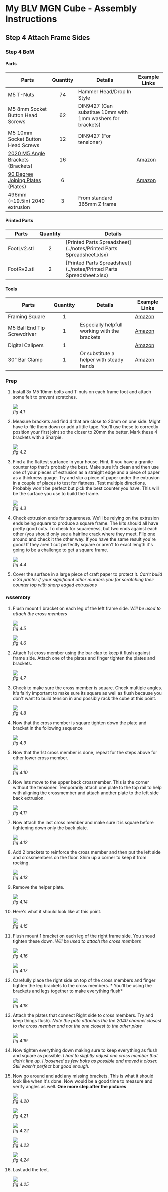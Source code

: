 # My BLV MGN Cube - Assembly Instructions

## Step 4 Attach Frame Sides

### Step 4 BoM

#### Parts
| Parts     | Quantity | Details | Example Links |
|-----------|:--------:|---------|---------------|
| M5 T-Nuts | 74 | Hammer Head/Drop In Style | |
| M5 8mm Socket Button Head Screws | 62 | DIN9427 (Can substitue 10mm with 1mm washers for brackets)  | |
| M5 10mm Socket Button Head Screws | 12 | DIN9427 (For tensioner) | |
| [2020 M5 Angle Brackets](img/all-PlateVsBracket.jpeg) (Brackets) | 16 | | [Amazon](https://amzn.to/3rRVq7U) |
| [90 Degree Joining Plates](img/all-PlateVsBracket.jpeg) (Plates) | 6 | | [Amazon](https://amzn.to/3rOTwoo) |
| 496mm (~19.5in) 2040 extrusion | 3 | From standard 365mm Z frame | |

#### Printed Parts
| Parts     | Quantity | Details |
|-----------|:--------:|---------|
| FootLv2.stl | 2 | [Printed Parts Spreadsheet](../notes/Printed Parts Spreadsheet.xlsx) |
| FootRv2.stl | 2 | [Printed Parts Spreadsheet](../notes/Printed Parts Spreadsheet.xlsx) |

#### Tools
| Parts     | Quantity | Details | Example Links |
|-----------|:--------:|---------|---------------|
| Framing Square | 1 | | [Amazon](https://amzn.to/39Z2RTU) |
| M5 Ball End Tip Screwdriver | 1 | Especially helpfull working with the brackets | [Amazon](https://amzn.to/36TSnEy) |
| Digital Calipers | 1 | | [Amazon](https://amzn.to/36cs0cx) |
| 30" Bar Clamp | 1 | Or substitute a helper with steady hands | [Amazon](https://amzn.to/3fE5QFH) |

### Prep
1. Install 3x M5 10mm bolts and T-nuts on each frame foot and attach some felt to prevent scratches.

    ![](img/04-footFelt.jpeg)\
    *fig 4.1*

2. Measure brackets and find 4 that are close to 20mm on one side. Might have to file them down or add a little tape. You'll use these to correctly position your first joint so the closer to 20mm the better. Mark these 4 brackets with a Sharpie.

    ![](img/03-4bracketsLessThan20.jpeg)\
    *fig 4.2*



3. Find a the flattest surfance in your house. Hint, If you have a granite counter top that's probably the best. Make sure it's clean and then use one of your pieces of extrusion as a straight edge and a piece of paper as a thickness guage. Try and slip a piece of paper under the extrusion in a couple of places to test for flatness. Test multiple directions. Probably won't be perfect but pick the best counter you have. This will be the surface you use to build the frame.

    ![](img/03-TestFlatSurface.jpeg)\
    *fig 4.3*

4. Check extrusion ends for squareness. We'll be relying on the extrusion ends being square to produce a square frame. The kits should all have pretty good cuts. To check for squareness, but two ends against each other (you should only see a hairline crack where they meet. Flip one around and check it the other way. If you have the same result you're good! If they aren't cut perfectly square or aren't to exact length it's going to be a challenge to get a square frame.

    ![](img/03-ExtEndCheck.jpeg)\
    *fig 4.4*

5. Cover the surface in a large piece of craft paper to protect it. *Can't build a 3d printer if your significant other murders you for scratching their counter top with sharp edged extrusions*

### Assembly

1. Flush mount 1 bracket on each leg of the left frame side. *Will be used to attach the cross members*

    ![](img/04-flushMountSide.jpeg)\
    *fig 4.5*


    ![](img/04-mountedLowerBrackets.jpeg)\
    *fig 4.6*

2. Attach 1st cross member using the bar clap to keep it flush against frame side. Attach one of the plates and finger tighten the plates and brackets.

    ![](img/04-firstCrossMember.jpeg)\
    *fig 4.7*

3. Check to make sure the cross member is square. Check multiple angles. It's fairly important to make sure its square as well as flush because you don't want to build tension in and possibly rack the cube at this point.

    ![](img/04-CheckSquareLowerLt.jpeg)\
    *fig 4.8*

4. Now that the cross member is square tighten down the plate and bracket in the following sequence

    ![](img/04-TightenLowerLt.jpeg)\
    *fig 4.9*

5. Now that the 1st cross member is done, repeat for the steps above for other lower cross member.

    ![](img/04-LeftBackCrossmember.jpeg)\
    *fig 4.10*

6. Now lets move to the upper back crossmember. This is the corner without the tensioner. Temporarily attach one plate to the top rail to help with aligning the crossmember and attach another plate to the left side back extrusion.

    ![](img/04-BackTopPlates.jpeg)\
    *fig 4.11*

7. Now attach the last cross member and make sure it is square before tightening down only the back plate.

    ![](img/04-AttachTopCrossMember.jpeg)\
    *fig 4.12*


8. Add 2 brackets to reinforce the cross member and then put the left side and crossmembers on the floor. Shim up a corner to keep it from rocking.

    ![](img/04-TopCrossbraceOnFloor.jpeg)\
    *fig 4.13*

9. Remove the helper plate.

    ![](img/04-HelperPlateRemove.jpeg)\
    *fig 4.14*

10. Here's what it should look like at this point.


    ![](img/04-LeftwCrossMembers.jpeg)\
    *fig 4.15*

11. Flush mount 1 bracket on each leg of the right frame side. You shoud tighten these down. *Will be used to attach the cross members*

    ![](img/04-flushMountSide.jpeg)\
    *fig 4.16*


    ![](img/04-mountedLowerBrackets.jpeg)\
    *fig 4.17*

12. Carefully place the right side on top of the cross members and finger tighten the leg brackets to the cross members. * You'll be using the brackets and legs together to make everything flush*

    ![](img/04-RightSideBracket.jpeg)\
    *fig 4.18*

13. Attach the plates that connect Right side to cross members. Try and keep things flush). *Note the pate attaches the the 2040 channel closest to the cross member and not the one closest to the other plate*

    ![](img/04-RightSideCrossPlate.jpeg)\
    *fig 4.19*

14. Now tighten everything down making sure to keep everything as flush and square as possible. *I had to slightly adjust one cross member that didn't line up. I loosened as few bolts as possible and moved it closer. Still wasn't perfect but good enough.*

15. Now go around and add any missing brackets. This is what it should look like when it's done. Now would be a good time to measure and verify angles as well. **One more step after the pictures**


    ![](img/04-FrameFront.jpeg)\
    *fig 4.20*

    ![](img/04-FrameLeft.jpeg)\
    *fig 4.21*

    ![](img/04-FrameRight.jpeg)\
    *fig 4.22*

    ![](img/04-FrameBack.jpeg)\
    *fig 4.23*

    ![](img/04-FrameBottom.jpeg)\
    *fig 4.24*

16. Last add the feet.

    ![](img/04-MountedFoot.jpeg)\
    *fig 4.25*



